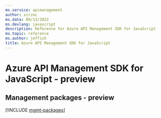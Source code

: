```yaml
---
ms.service: apimanagement
author: xirzec
ms.data: 09/13/2022
ms.devlang: javascript
description: Reference for Azure API Management SDK for JavaScript
ms.topic: reference
ms.author: jeffish
title: Azure API Management SDK for JavaScript
---
```

# Azure API Management SDK for JavaScript - preview

## Management packages - preview
[!INCLUDE [mgmt-packages](api-management-mgmt-index.md)]